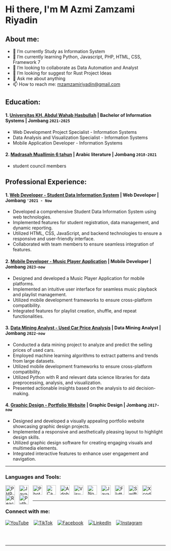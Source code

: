 # Hi there, I'm M Azmi Zamzami Riyadin
## About me:
- 🔭 I’m currently Study as Information System
- 🌱 I’m currently learning Python, Javascript, PHP, HTML, CSS, Framework 7
- 👯 I’m looking to collaborate as Data Automation and Analyst
- 🤔 I’m looking for suggest for Rust Project Ideas
- 💬 Ask me about anything
- 📫 How to reach me: mzamzamiriyadin@gmail.com

## Education:

#### 1. [ Universitas KH. Abdul Wahab Hasbullah](https://unwaha.ac.id) | Bachelor of Information Systems | Jombang `2021-2025`
   - Web Development Project Specialist - Information Systems
   - Data Analysis and Visualization Specialist - Information Systems
   - Mobile Application Developer - Information Systems
 #### 2. [Madrasah Muallimin 6 tahun](https://mualliminenamtahun.net) | Arabic literature | Jombang `2018-2021`
   - student council members

## Professional Experience:
#### 1. [ Web Developer - Student Data Information System](https://github.com/Azmiriyadin/webcrud) | Web Developer  | Jombang `'2021 - Now`
   - Developed a comprehensive Student Data Information System using web technologies.
   - Implemented features for student registration, data management, and dynamic reporting.
   - Utilized HTML, CSS, JavaScript, and backend technologies to ensure a responsive and user-friendly interface.
   - Collaborated with team members to ensure seamless integration of features.
     
#### 2. [Mobile Developer - Music Player Application](https://github.com/Azmiriyadin/aplikasimusik) | Mobile Developer | Jombang `2023-now`
   - Designed and developed a Music Player Application for mobile platforms.
   - Implemented an intuitive user interface for seamless music playback and playlist management.
   - Utilized mobile development frameworks to ensure cross-platform compatibility.
   - Integrated features for playlist creation, shuffle, and repeat functionalities.

 #### 3. [Data Mining Analyst - Used Car Price Analysis](https://github.com/Azmiriyadin/Data-Mining-Analisis-Harga-Jual-Mobil-Bekas) | Data Mining Analyst | Jombang `2022-now`
   - Conducted a data mining project to analyze and predict the selling prices of used cars.
   - Employed machine learning algorithms to extract patterns and trends from large datasets.
   - Utilized mobile development frameworks to ensure cross-platform compatibility.
   - Utilized Python with R and  relevant data science libraries for data preprocessing, analysis, and visualization.
   - Presented actionable insights based on the analysis to aid decision-making.

 #### 4. [Graphic Design - Portfolio Website](https://dribbble.com/shots/23141401-WEBSITE-PORTOFOLIO-DESIGN-GRAFIS) | Graphic Design | Jombang `2017-now`
   - Designed and developed a visually appealing portfolio website showcasing graphic design projects.
   - Implemented a responsive and aesthetically pleasing layout to highlight design skills.
   - Utilized graphic design software for creating engaging visuals and multimedia elements.
   - Integrated interactive features to enhance user engagement and navigation.
---

### Languages and Tools:

<a href="https://github.com/Azmiriyadin" target="_blank">
  <img align="left" alt="PHP" width="30px" src="https://cdn.jsdelivr.net/gh/devicons/devicon/icons/php/php-original.svg" style="padding-right:10px;" />
</a>

<a href="https://github.com/Azmiriyadin" target="_blank">
  <img align="left" alt="JavaScript" width="30px" src="https://cdn.jsdelivr.net/gh/devicons/devicon/icons/javascript/javascript-original.svg" style="padding-right:10px;" />
</a>

<a href="https://github.com/Azmiriyadin" target="_blank">
  <img align="left" alt="Photoshop" width="30px" src="https://cdn.jsdelivr.net/gh/devicons/devicon/icons/photoshop/photoshop-line.svg" style="padding-right:10px;" />
</a>

<a href="https://github.com/Azmiriyadin" target="_blank">
  <img align="left" alt="Canva" width="30px" src="https://cdn.jsdelivr.net/gh/devicons/devicon/icons/canva/canva-original.svg" style="padding-right:10px;" />
</a>

<a href="https://github.com/Azmiriyadin" target="_blank">
  <img align="left" alt="Adobe Illustrator" width="30px" src="https://cdn.jsdelivr.net/gh/devicons/devicon/icons/illustrator/illustrator-line.svg" style="padding-right:10px;" />
</a>

<a href="https://github.com/Azmiriyadin" target="_blank">
  <img align="left" alt="Visual Studio Code" width="30px" src="https://cdn.jsdelivr.net/gh/devicons/devicon/icons/vscode/vscode-original.svg" style="padding-right:10px;" />
</a>

<a href="https://github.com/Azmiriyadin" target="_blank">
  <img align="left" alt="Node.js" width="30px" src="https://cdn.jsdelivr.net/gh/devicons/devicon/icons/nodejs/nodejs-original.svg" style="padding-right:10px;" />
</a>

<a href="https://github.com/Azmiriyadin" target="_blank">
  <img align="left" alt="Java" width="30px" src="https://cdn.jsdelivr.net/gh/devicons/devicon/icons/java/java-original.svg" style="padding-right:10px;" />
</a>

<a href="https://github.com/Azmiriyadin" target="_blank">
  <img align="left" alt="Flutter" width="30px" src="https://cdn.jsdelivr.net/gh/devicons/devicon/icons/flutter/flutter-original.svg" style="padding-right:10px;" />
</a>

<a href="https://github.com/Azmiriyadin" target="_blank">
  <img align="left" alt="Swift" width="30px" src="https://cdn.jsdelivr.net/gh/devicons/devicon/icons/swift/swift-original.svg" style="padding-right:10px;" />
</a>

<a href="https://github.com/Azmiriyadin" target="_blank">
  <img align="left" alt="Xcode" width="30px" src="https://cdn.jsdelivr.net/gh/devicons/devicon/icons/xcode/xcode-original.svg" style="padding-right:10px;" />
</a>

<a href="https://github.com/Azmiriyadin" target="_blank">
  <img align="left" alt="React Native" width="30px" src="https://cdn.jsdelivr.net/gh/devicons/devicon/icons/react/react-original.svg" style="padding-right:10px;" />
</a>

<a href="https://github.com/Azmiriyadin" target="_blank">
  <img align="left" alt="Python" width="30px" src="https://cdn.jsdelivr.net/gh/devicons/devicon/icons/python/python-original.svg" style="padding-right:10px;" />
</a>



<br />
<br />

---
### Connect with me:

[![YouTube](https://path/to/youtube-icon.svg)](https://www.youtube.com/channel/UCzZUGNVTxxrjkgvN9TfPmuQ)
&nbsp;&nbsp;
[![TikTok](https://path/to/tiktok-icon.svg)](https://www.tiktok.com/@azmiriyadin28)
&nbsp;&nbsp;
[![Facebook](https://gambar/facebook.svg)](https://web.facebook.com/profile.php?id=100091217525457)
&nbsp;&nbsp;
[![LinkedIn](https://path/to/linkedin-icon.svg)](https://www.linkedin.com/in/m-azmi-zamzami-riyadin)
&nbsp;&nbsp;
[![Instagram](https://path/to/instagram-icon.svg)](https://www.instagram.com/azmi_riyadin)


<br />
<br />


---



